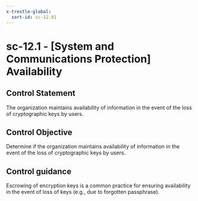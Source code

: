 ```yaml
---
x-trestle-global:
  sort-id: sc-12.01
---
```


# sc-12.1 - \[System and Communications Protection\] Availability

## Control Statement

The organization maintains availability of information in the event of the loss of cryptographic keys by users.

## Control Objective

Determine if the organization maintains availability of information in the event of the loss of cryptographic keys by users.

## Control guidance

Escrowing of encryption keys is a common practice for ensuring availability in the event of loss of keys (e.g., due to forgotten passphrase).
